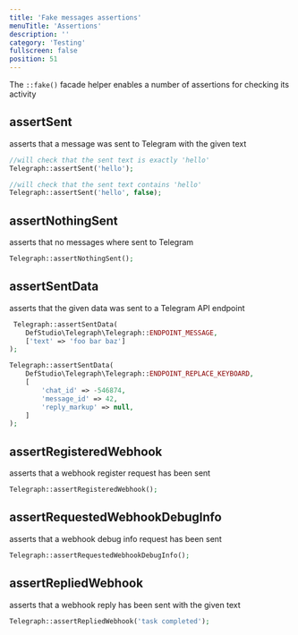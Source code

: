 ```yaml
---
title: 'Fake messages assertions'
menuTitle: 'Assertions'
description: ''
category: 'Testing'
fullscreen: false 
position: 51
---
```


The `::fake()` facade helper enables a number of assertions for checking its activity

## assertSent

asserts that a message was sent to Telegram with the given text

```php
//will check that the sent text is exactly 'hello'
Telegraph::assertSent('hello');

//will check that the sent text contains 'hello'
Telegraph::assertSent('hello', false);
```

## assertNothingSent

asserts that no messages where sent to Telegram

```php
Telegraph::assertNothingSent();
```

## assertSentData

asserts that the given data was sent to a Telegram API endpoint

```php
 Telegraph::assertSentData(
    DefStudio\Telegraph\Telegraph::ENDPOINT_MESSAGE, 
    ['text' => 'foo bar baz']
);

Telegraph::assertSentData(
    DefStudio\Telegraph\Telegraph::ENDPOINT_REPLACE_KEYBOARD,
    [
        'chat_id' => -546874,
        'message_id' => 42,
        'reply_markup' => null,
    ]
);
```

## assertRegisteredWebhook

asserts that a webhook register request has been sent

```php
Telegraph::assertRegisteredWebhook();
```

## assertRequestedWebhookDebugInfo

asserts that a webhook debug info request has been sent

```php
Telegraph::assertRequestedWebhookDebugInfo();
```

## assertRepliedWebhook

asserts that a webhook reply has been sent with the given text

```php
Telegraph::assertRepliedWebhook('task completed');
```

